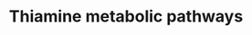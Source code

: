 ---
annotations:
- id: PW:0000033
  parent: classic metabolic pathway
  type: Pathway Ontology
  value: energy metabolic pathway
- id: PW:0000136
  parent: classic metabolic pathway
  type: Pathway Ontology
  value: thiamine metabolic pathway
authors:
- Youssefwalid
- Egonw
- DeSl
- IreneHemel
- MaintBot
- Fehrhart
- Finterly
description: Thiamine is absorbed in the form of thiamine or thiamine monophosphate
  and transported through the plasma membrane by thiamine transporter 1 (THTR1) and
  thiamine transporter 2 (THTR2), which are encoded for by the genes SLC19A2 and SLC19A3,
  respectively. Upon cell entrance, thiamine undergoes pyrophosphorylation by thiamine
  pyrophosphokinase (TPK) to thiamine pyrophosphate (TPP). TPP is the active form
  of thiamine and serves as a cofactor of transketolase in the pentose phosphate pathway
  in the cytosol. TPP also functions as a cofactor for pyruvate, ketoglutarate and
  branched chain alpha-keto acid dehydrogenases in the mitochondrion after entrance
  via TPP transporter encoded by SLC25A19. This pathway was inspired by Chapter 15
  (Thiamine Disorders) of the book of Blau (ISBN 3642403360 (978-3642403361)).
last-edited: 2021-11-30
organisms:
- Homo sapiens
redirect_from:
- /index.php/Pathway:WP4297
- /instance/WP4297
- /instance/WP4297_rr124272
revision: r124272
schema-jsonld:
- '@context': https://schema.org/
  '@id': https://wikipathways.github.io/pathways/WP4297.html
  '@type': Dataset
  creator:
    '@type': Organization
    name: WikiPathways
  description: Thiamine is absorbed in the form of thiamine or thiamine monophosphate
    and transported through the plasma membrane by thiamine transporter 1 (THTR1)
    and thiamine transporter 2 (THTR2), which are encoded for by the genes SLC19A2
    and SLC19A3, respectively. Upon cell entrance, thiamine undergoes pyrophosphorylation
    by thiamine pyrophosphokinase (TPK) to thiamine pyrophosphate (TPP). TPP is the
    active form of thiamine and serves as a cofactor of transketolase in the pentose
    phosphate pathway in the cytosol. TPP also functions as a cofactor for pyruvate,
    ketoglutarate and branched chain alpha-keto acid dehydrogenases in the mitochondrion
    after entrance via TPP transporter encoded by SLC25A19. This pathway was inspired
    by Chapter 15 (Thiamine Disorders) of the book of Blau (ISBN 3642403360 (978-3642403361)).
  keywords:
  - Acetyl-CoA
  - BCKDK
  - Branched chain acylCoAs
  - Branched chain amino acids
  - Branched chain keto acid dehydrogenase E1
  - D-Glyceraldehyde 3-phosphate
  - D-Ribose 5-phosphate
  - DHAP
  - DNA
  - Glucose 1-phosphate
  - Glucose 6-phosphate
  - Glycerol 3-phosphate
  - OGDH
  - Oxaloacetate
  - Pyruvate dehydrogenase E1
  - SLC25A19
  - THTR1(SLC19A2)
  - THTR2(SLC19A3)
  - TKT
  - TPK1
  - TPP
  - Thiamine monophosphate (TMP)
  - Thiamine pyrophosphate(TPP)
  - alpha-ketoglutarate
  - citrate
  - isocitrate
  - phospholipids
  - pyruvate
  - serine
  - sphingolipids
  - succinate
  - thiamine
  license: CC0
  name: Thiamine metabolic pathways
seo: CreativeWork
title: Thiamine metabolic pathways
wpid: WP4297
---